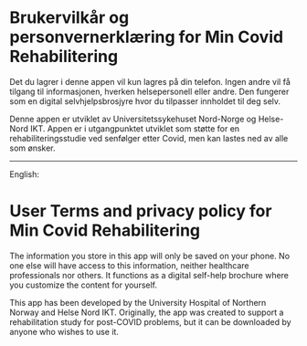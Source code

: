 # Brukervilkår og personvernerklæring for Min Covid Rehabilitering

Det du lagrer i denne appen vil kun lagres på din telefon. Ingen andre vil få tilgang til informasjonen, hverken helsepersonell eller andre. Den fungerer som en digital selvhjelpsbrosjyre hvor du tilpasser innholdet til deg selv.

Denne appen er utviklet av Universitetssykehuset Nord-Norge og Helse-Nord IKT. Appen er i utgangpunktet utviklet som støtte for en rehabiliteringsstudie ved senfølger etter Covid, men kan lastes ned av alle som ønsker.

----------
English:

# User Terms and privacy policy for Min Covid Rehabilitering

The information you store in this app will only be saved on your phone. No one else will have access to this information, neither healthcare professionals nor others. It functions as a digital self-help brochure where you customize the content for yourself.

This app has been developed by the University Hospital of Northern Norway and Helse Nord IKT. Originally, the app was created to support a rehabilitation study for post-COVID problems, but it can be downloaded by anyone who wishes to use it.
